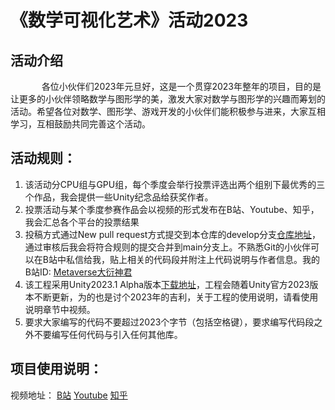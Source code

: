 # 《数学可视化艺术》活动2023
##	活动介绍
	
&emsp;&ensp;
&emsp;&ensp;
各位小伙伴们2023年元旦好，这是一个贯穿2023年整年的项目，目的是让更多的小伙伴领略数学与图形学的美，激发大家对数学与图形学的兴趣而筹划的活动。希望各位对数学、图形学、游戏开发的小伙伴们能积极参与进来，大家互相学习，互相鼓励共同完善这个活动。
	
##	活动规则：
1. 该活动分CPU组与GPU组，每个季度会举行投票评选出两个组别下最优秀的三个作品，我会提供一些Unity纪念品给获奖作者。
2. 投票活动与某个季度参赛作品会以视频的形式发布在B站、Youtube、知乎，我会汇总各个平台的投票结果
3. 投稿方式通过New pull request方式提交到本仓库的develop分支[仓库地址](https://github.com/lwwhb/MathematicalVisualizationArt/tree/develop)，通过审核后我会将符合规则的提交合并到main分支上。不熟悉Git的小伙伴可以在B站中私信给我，贴上相关的代码段并附注上代码说明与作者信息。我的B站ID: [Metaverse大衍神君](https://space.bilibili.com/1311706157)
4. 该工程采用Unity2023.1 Alpha版本[下载地址](https://unity.com/releases/editor/alpha)，工程会随着Unity官方2023版本不断更新，为的也是讨个2023年的吉利，关于工程的使用说明，请看使用说明章节中视频。
5. 要求大家编写的代码不要超过2023个字节（包括空格键），要求编写代码段之外不要编写任何代码与引入任何其他库。

## 项目使用说明：

视频地址：
[B站](https://www.bilibili.com/video/BV1od4y187tJ/)
[Youtube](https://www.youtube.com/watch?v=UXKFeXfVM8I)
[知乎](https://zhuanlan.zhihu.com/p/595826433)

